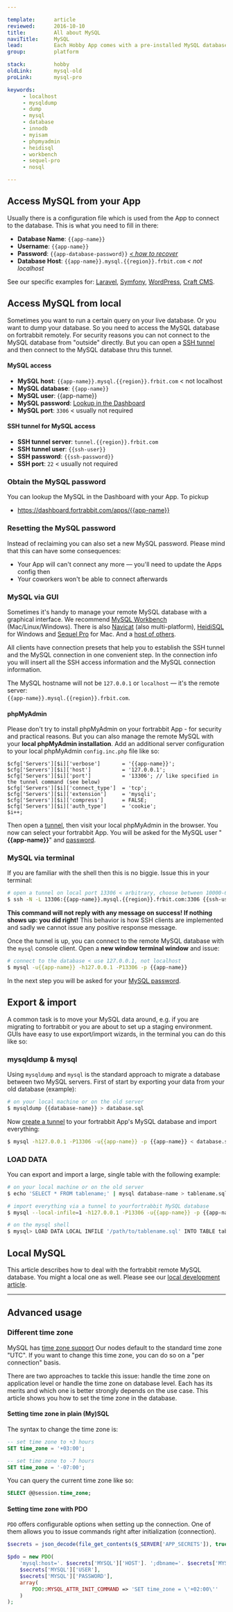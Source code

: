 ```yaml
---

template:      article
reviewed:      2016-10-10
title:         All about MySQL
naviTitle:     MySQL
lead:          Each Hobby App comes with a pre-installed MySQL database. Learn how to access & configure the common database on fortrabbit.
group:         platform

stack:         hobby
oldLink:       mysql-old
proLink:       mysql-pro

keywords:
     - localhost
     - mysqldump
     - dump
     - mysql
     - database
     - innodb
     - myisam
     - phpmyadmin
     - heidisql
     - workbench
     - sequel-pro
     - nosql

---
```



## Access MySQL from your App

Usually there is a configuration file which is used from the App to connect to the database. This is what you need to fill in there:

* **Database Name**: `{{app-name}}`
* **Username**: `{{app-name}}`
* **Password**: `{{app-database-password}}` _[< how to recover](/#toc-obtain-the-mysql-password)_
* **Database Host**: `{{app-name}}.mysql.{{region}}.frbit.com` _< not localhost_

See our specific examples for: [Laravel](install-laravel-hobby#toc-mysql), [Symfony](install-symfony-hobby#toc-mysql), [WordPress](install-wordpress-hobby#toc-mysql), [Craft CMS](install-craft-hobby#toc-mysql).


## Access MySQL from local

Sometimes you want to run a certain query on your live database. Or you want to dump your database. So you need to access the MySQL database on fortrabbit remotely. For security reasons you can not connect to the MySQL database from "outside" directly. But you can open a [SSH tunnel](http://en.wikipedia.org/wiki/Tunneling_protocol) and then connect to the MySQL database thru this tunnel.


#### MySQL access

* **MySQL host**: `{{app-name}}.mysql.{{region}}.frbit.com` < not localhost
* **MySQL database**: `{{app-name}}`
* **MySQL user**: {{app-name}}
* **MySQL password**: [Lookup in the Dashboard](https://dashboard.fortrabbit.com/apps/{{app-name}}#mysql)
* **MySQL port**: `3306` < usually not required

<!-- TODO: make password link work in Dashboard -->


#### SSH tunnel for MySQL access

* **SSH tunnel server**: `tunnel.{{region}}.frbit.com`
* **SSH tunnel user**: `{{ssh-user}}`
* **SSH password**: `{{ssh-password}}`
* **SSH port**: `22` < usually not required


### Obtain the MySQL password

You can lookup the MySQL in the Dashboard with your App. To pickup 

<!-- TODO: in Dashboard, the tabs need to react on the anchor tag -->

* https://dashboard.fortrabbit.com/apps/{{app-name}}





### Resetting the MySQL password

Instead of reclaiming you can also set a new MySQL password. Please mind that this can have some consequences: 

* Your App will can't connect any more — you'll need to update the Apps config then
* Your coworkers won't be able to connect afterwards




### MySQL via GUI

Sometimes it's handy to manage your remote MySQL database with a graphical interface. We recommend [MySQL Workbench](http://www.mysql.com/products/workbench/) (Mac/Linux/Windows). There is also [Navicat](http://www.navicat.com/products/navicat-for-mysql) (also multi-platform), [HeidiSQL](http://www.heidisql.com/) for Windows and [Sequel Pro](http://www.sequelpro.com/) for Mac. And a [host of others](https://www.google.com/search?q=mysql%20gui).

All clients have connection presets that help you to establish the SSH tunnel and the MySQL connection in one convenient step. In the connection info you will insert all the SSH access information and the MySQL connection information. 

The MySQL hostname will not be `127.0.0.1` or `localhost` — it's the remote server:  
`{{app-name}}.mysql.{{region}}.frbit.com`.

#### phpMyAdmin

Please don't try to install phpMyAdmin on your fortrabbit App - for security and practical reasons. But you can also manage the remote MySQL with your **local phpMyAdmin installation**. Add an additional server configuration to your local phpMyAdmin `config.inc.php` file like so:

```
$cfg['Servers'][$i]['verbose']       = '{{app-name}}';
$cfg['Servers'][$i]['host']          = '127.0.0.1';
$cfg['Servers'][$i]['port']          = '13306'; // like specified in the tunnel command (see below)
$cfg['Servers'][$i]['connect_type']  = 'tcp';
$cfg['Servers'][$i]['extension']     = 'mysqli';
$cfg['Servers'][$i]['compress']      = FALSE;
$cfg['Servers'][$i]['auth_type']     = 'cookie';
$i++;
```

Then open a [tunnel](#toc-mysql-via-terminal), then visit your local phpMyAdmin in the browser. You now can select your fortrabbit App. You will be asked for the MySQL user "**{{app-name}}**" and [password](#toc-obtain-the-mysql-password). 




### MySQL via terminal

If you are familiar with the shell then this is no biggie. Issue this in your terminal:

```bash
# open a tunnel on local port 13306 < arbitrary, choose between 10000-65000
$ ssh -N -L 13306:{{app-name}}.mysql.{{region}}.frbit.com:3306 {{ssh-user}}@tunnel.{{region}}.frbit.com
```

**This command will not reply with any message on success! If nothing shows up: you did right!** This behavior is how SSH clients are implemented and sadly we cannot issue any positive response message.

Once the tunnel is up, you can connect to the remote MySQL database with the `mysql` console client. Open a **new window terminal window** and issue:

```bash
# connect to the database < use 127.0.0.1, not localhost
$ mysql -u{{app-name}} -h127.0.0.1 -P13306 -p {{app-name}}
```

In the next step you will be asked for your [MySQL password](#toc-obtain-the-mysql-password).


##  Export & import

A common task is to move your MySQL data around, e.g. if you are migrating to fortrabbit or you are about to set up a staging environment. GUIs have easy to use export/import wizards, in the terminal you can do this like so:

### mysqldump & mysql

Using `mysqldump` and `mysql` is the standard approach to migrate a database between two MySQL servers. First of start by exporting your data from your old database (example):

```bash
# on your local machine or on the old server
$ mysqldump {{database-name}} > database.sql
```

Now [create a tunnel](#toc-mysql-via-terminal) to your fortrabbit App's MySQL database and import everything:

```bash
$ mysql -h127.0.0.1 -P13306 -u{{app-name}} -p {{app-name}} < database.sql
```

### LOAD DATA

You can export and import a large, single table with the following example:

```bash
# on your local machine or on the old server
$ echo 'SELECT * FROM tablename;' | mysql database-name > tablename.sql

# import everything via a tunnel to yourfortrabbit MySQL database
$ mysql --local-infile=1 -h127.0.0.1 -P13306 -u{{app-name}} -p {{app-name}}

# on the mysql shell
$ mysql> LOAD DATA LOCAL INFILE '/path/to/tablename.sql' INTO TABLE tablename;
```

## Local MySQL

This article describes how to deal with the fortrabbit remote MySQL database. You might a local one as well. Please see our [local development article](/local-development).

- - -

## Advanced usage

### Different time zone

MySQL has [time zone support](http://dev.mysql.com/doc/refman/5.5/en/time-zone-support.html) Our nodes default to the standard time zone "UTC". If you want to change this time zone, you can do so on a "per connection" basis.

There are two approaches to tackle this issue: handle the time zone on application level or handle the time zone on database level. Each has its merits and which one is better strongly depends on the use case. This article shows you how to set the time zone in the database.

#### Setting time zone in plain (My)SQL

The syntax to change the time zone is:

```sql
-- set time zone to +3 hours
SET time_zone = '+03:00';

-- set time zone to -7 hours
SET time_zone = '-07:00';
```

You can query the current time zone like so:

```sql
SELECT @@session.time_zone;
```

#### Setting time zone with PDO

`PDO` offers configurable options when setting up the connection. One of them allows you to issue commands right after initialization (connection).

```php
$secrets = json_decode(file_get_contents($_SERVER['APP_SECRETS']), true);

$pdo = new PDO(
    'mysql:host='. $secrets['MYSQL']['HOST']. ';dbname='. $secrets['MYSQL']['DATABASE'],
    $secrets['MYSQL']['USER'],
    $secrets['MYSQL']['PASSWORD'],
    array(
        PDO::MYSQL_ATTR_INIT_COMMAND => 'SET time_zone = \'+02:00\''
    )
);
```
